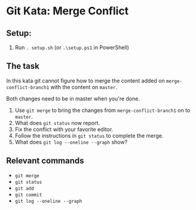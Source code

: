 # Git Kata: Merge Conflict

## Setup:

1. Run `. setup.sh` (or `.\setup.ps1` in PowerShell)

## The task

In this kata git cannot figure how to merge the content added on `merge-conflict-branch1` with the content on `master`.

Both changes need to be in master when you're done.

1. Use `git merge` to bring the changes from `merge-conflict-branch1` on to `master`.
2. What does `git status` now report.
3. Fix the conflict with your favorite editor.
4. Follow the instructions in `git status` to complete the merge.
5. What does `git log --oneline --graph` show?

## Relevant commands
- `git merge`
- `git status`
- `git add`
- `git commit`
- `git log --oneline --graph`
